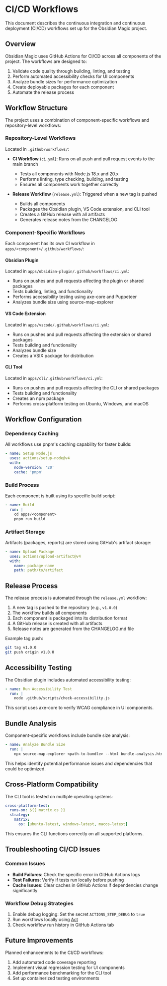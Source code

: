 # CI/CD Workflows

This document describes the continuous integration and continuous deployment (CI/CD) workflows set up for the Obsidian Magic project.

## Overview

Obsidian Magic uses GitHub Actions for CI/CD across all components of the project. The workflows are designed to:

1. Validate code quality through building, linting, and testing
2. Perform automated accessibility checks for UI components
3. Analyze bundle sizes for performance optimization
4. Create deployable packages for each component
5. Automate the release process

## Workflow Structure

The project uses a combination of component-specific workflows and repository-level workflows:

### Repository-Level Workflows

Located in `.github/workflows/`:

- **CI Workflow** (`ci.yml`): Runs on all push and pull request events to the main branch
  - Tests all components with Node.js 18.x and 20.x
  - Performs linting, type checking, building, and testing
  - Ensures all components work together correctly

- **Release Workflow** (`release.yml`): Triggered when a new tag is pushed
  - Builds all components
  - Packages the Obsidian plugin, VS Code extension, and CLI tool
  - Creates a GitHub release with all artifacts
  - Generates release notes from the CHANGELOG

### Component-Specific Workflows

Each component has its own CI workflow in `apps/<component>/.github/workflows/`:

#### Obsidian Plugin

Located in `apps/obsidian-plugin/.github/workflows/ci.yml`:

- Runs on pushes and pull requests affecting the plugin or shared packages
- Tests building, linting, and functionality
- Performs accessibility testing using axe-core and Puppeteer
- Analyzes bundle size using source-map-explorer

#### VS Code Extension

Located in `apps/vscode/.github/workflows/ci.yml`:

- Runs on pushes and pull requests affecting the extension or shared packages
- Tests building and functionality
- Analyzes bundle size
- Creates a VSIX package for distribution

#### CLI Tool

Located in `apps/cli/.github/workflows/ci.yml`:

- Runs on pushes and pull requests affecting the CLI or shared packages
- Tests building and functionality
- Creates an npm package
- Performs cross-platform testing on Ubuntu, Windows, and macOS

## Workflow Configuration

### Dependency Caching

All workflows use pnpm's caching capability for faster builds:

```yaml
- name: Setup Node.js
  uses: actions/setup-node@v4
  with:
    node-version: '20'
    cache: 'pnpm'
```

### Build Process

Each component is built using its specific build script:

```yaml
- name: Build
  run: |
    cd apps/<component>
    pnpm run build
```

### Artifact Storage

Artifacts (packages, reports) are stored using GitHub's artifact storage:

```yaml
- name: Upload Package
  uses: actions/upload-artifact@v4
  with:
    name: package-name
    path: path/to/artifact
```

## Release Process

The release process is automated through the `release.yml` workflow:

1. A new tag is pushed to the repository (e.g., `v1.0.0`)
2. The workflow builds all components
3. Each component is packaged into its distribution format
4. A GitHub release is created with all artifacts
5. Release notes are generated from the CHANGELOG.md file

Example tag push:
```bash
git tag v1.0.0
git push origin v1.0.0
```

## Accessibility Testing

The Obsidian plugin includes automated accessibility testing:

```yaml
- name: Run Accessibility Test
  run: |
    node .github/scripts/check-accessibility.js
```

This script uses axe-core to verify WCAG compliance in UI components.

## Bundle Analysis

Component-specific workflows include bundle size analysis:

```yaml
- name: Analyze Bundle Size
  run: |
    npx source-map-explorer <path-to-bundle> --html bundle-analysis.html
```

This helps identify potential performance issues and dependencies that could be optimized.

## Cross-Platform Compatibility

The CLI tool is tested on multiple operating systems:

```yaml
cross-platform-test:
  runs-on: ${{ matrix.os }}
  strategy:
    matrix:
      os: [ubuntu-latest, windows-latest, macos-latest]
```

This ensures the CLI functions correctly on all supported platforms.

## Troubleshooting CI/CD Issues

### Common Issues

- **Build Failures**: Check the specific error in GitHub Actions logs
- **Test Failures**: Verify if tests run locally before pushing
- **Cache Issues**: Clear caches in GitHub Actions if dependencies change significantly

### Workflow Debug Strategies

1. Enable debug logging: Set the secret `ACTIONS_STEP_DEBUG` to `true`
2. Run workflows locally using [Act](https://github.com/nektos/act)
3. Check workflow run history in GitHub Actions tab

## Future Improvements

Planned enhancements to the CI/CD workflows:

1. Add automated code coverage reporting
2. Implement visual regression testing for UI components
3. Add performance benchmarking for the CLI tool
4. Set up containerized testing environments 